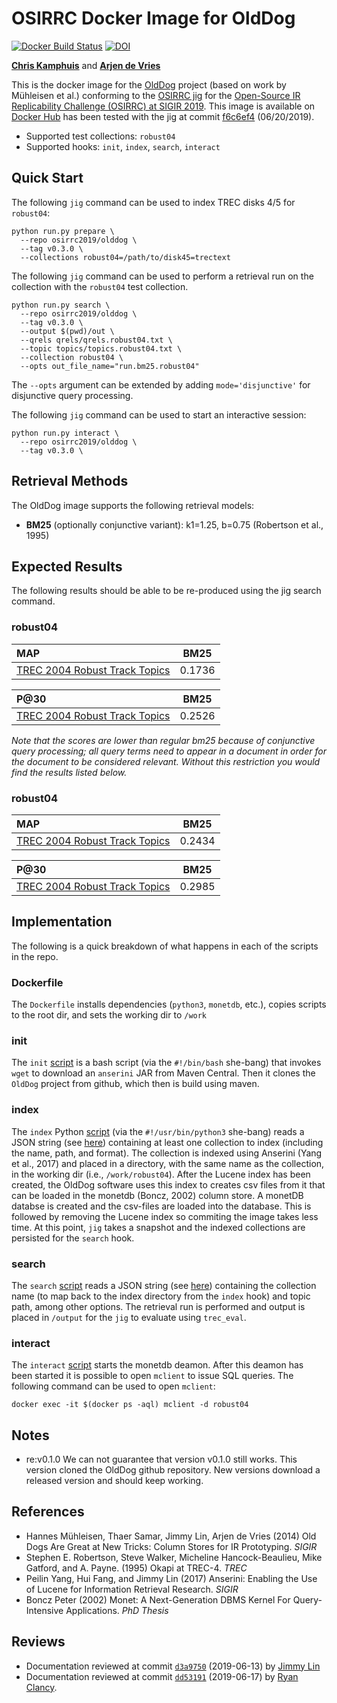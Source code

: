 # OSIRRC Docker Image for OldDog

[![Docker Build Status](https://img.shields.io/docker/cloud/build/osirrc2019/olddog.svg)](https://hub.docker.com/r/osirrc2019/olddog)
[![DOI](https://zenodo.org/badge/DOI/10.5281/zenodo.3250919.svg)](https://doi.org/10.5281/zenodo.3250919)

[**Chris Kamphuis**](https://github.com/chriskamphuis) and [**Arjen de Vries**](https://github.com/arjenpdevries)

This is the docker image for the [OldDog](https://github.com/chriskamphuis/olddog) project (based on work by M&uuml;hleisen et al.)  conforming to the [OSIRRC jig](https://github.com/osirrc/jig/) for the [Open-Source IR Replicability Challenge (OSIRRC) at SIGIR 2019](https://osirrc.github.io/osirrc2019/).
This image is available on [Docker Hub](https://hub.docker.com/r/osirrc2019/olddog
) has been tested with the jig at commit [f6c6ef4](https://github.com/osirrc/jig/commit/f6c6ef4823f07fedfe9bda719c4fb2cbd9cc6498) (06/20/2019).

+ Supported test collections: `robust04`
+ Supported hooks: `init`, `index`, `search`, `interact`

## Quick Start

The following `jig` command can be used to index TREC disks 4/5 for `robust04`:

```
python run.py prepare \                                                         
  --repo osirrc2019/olddog \             
  --tag v0.3.0 \
  --collections robust04=/path/to/disk45=trectext
```

The following `jig` command can be used to perform a retrieval run on the collection with the `robust04` test collection.

```
python run.py search \
  --repo osirrc2019/olddog \
  --tag v0.3.0 \
  --output $(pwd)/out \
  --qrels qrels/qrels.robust04.txt \
  --topic topics/topics.robust04.txt \
  --collection robust04 \
  --opts out_file_name="run.bm25.robust04"
```

The `--opts` argument can be extended by adding `mode='disjunctive'` for disjunctive query processing.

The following `jig` command can be used to start an interactive session:

```
python run.py interact \
  --repo osirrc2019/olddog \
  --tag v0.3.0 \
```  

## Retrieval Methods

The OldDog image supports the following retrieval models:

+ **BM25** (optionally conjunctive variant): k1=1.25, b=0.75 (Robertson et al., 1995) 

## Expected Results

The following results should be able to be re-produced using the jig search command.

### robust04

MAP                                     | BM25      | 
:---------------------------------------|-----------|
[TREC 2004 Robust Track Topics](http://trec.nist.gov/data/robust/04.testset.gz)| 0.1736   |

P@30                                    | BM25      | 
:---------------------------------------|-----------|
[TREC 2004 Robust Track Topics](http://trec.nist.gov/data/robust/04.testset.gz)| 0.2526   |

_Note that the scores are lower than regular bm25 because of conjunctive query processing; all query terms need to appear in a document in order for the document to be considered relevant. Without this restriction you would find the results listed below._

### robust04

MAP                                     | BM25      | 
:---------------------------------------|-----------|
[TREC 2004 Robust Track Topics](http://trec.nist.gov/data/robust/04.testset.gz)| 0.2434    |

P@30                                    | BM25      | 
:---------------------------------------|-----------|
[TREC 2004 Robust Track Topics](http://trec.nist.gov/data/robust/04.testset.gz)| 0.2985    |

## Implementation

The following is a quick breakdown of what happens in each of the scripts in the repo.

### Dockerfile

The `Dockerfile` installs dependencies (`python3`, `monetdb`, etc.), copies scripts to the root dir, and sets the working dir to `/work`

### init

The `init` [script](init) is a bash script (via the `#!/bin/bash` she-bang) that invokes `wget` to download an `anserini` JAR from Maven Central. Then it clones the `OldDog` project from github, which then is build using maven.

### index
The `index` Python [script](index) (via the `#!/usr/bin/python3` she-bang) reads a JSON string (see [here](https://github.com/osirrc/jig#index)) containing at least one collection to index (including the name, path, and format).
The collection is indexed using Anserini (Yang et al., 2017) and placed in a directory, with the same name as the collection, in the working dir (i.e., `/work/robust04`).
After the Lucene index has been created, the OldDog software uses this index to creates csv files from it that can be loaded in the monetdb (Boncz, 2002)  column store.
A monetDB databse is created and the csv-files are loaded into the database.
This is followed by removing the Lucene index so commiting the image takes less time.
At this point, `jig` takes a snapshot and the indexed collections are persisted for the `search` hook.

### search
The `search` [script](search) reads a JSON string (see [here](https://github.com/osirrc/jig#search)) containing the collection name (to map back to the index directory from the `index` hook) and topic path, among other options.
The retrieval run is performed and output is placed in `/output` for the `jig` to evaluate using `trec_eval`.

### interact
The `interact` [script](interact) starts the monetdb deamon. After this deamon has been started it is possible to open `mclient` to issue SQL queries. The following command can be used to open `mclient`:
```
docker exec -it $(docker ps -aql) mclient -d robust04
```

## Notes
- re:v0.1.0
We can not guarantee that version v0.1.0 still works. This version cloned the OldDog github repository. New versions download a released version and should keep working.

## References
+ Hannes M&uuml;hleisen, Thaer Samar, Jimmy Lin, Arjen de Vries (2014) Old Dogs Are Great at New Tricks: Column Stores for IR Prototyping. _SIGIR_
+ Stephen E. Robertson, Steve Walker, Micheline Hancock-Beaulieu, Mike Gatford, and A. Payne. (1995) Okapi at TREC-4. _TREC_
+ Peilin Yang, Hui Fang, and Jimmy Lin (2017) Anserini: Enabling the Use of Lucene for Information Retrieval Research. _SIGIR_
+ Boncz Peter (2002) Monet: A Next-Generation DBMS Kernel For Query-Intensive Applications. _PhD Thesis_

## Reviews

+ Documentation reviewed at commit [`d3a9750`](https://github.com/osirrc/olddog-docker/commit/d3a9750e74f815c12fe66dbd3e81e598b99ef9e5) (2019-06-13) by [Jimmy Lin](https://github.com/lintool/)
+ Documentation reviewed at commit [`dd53191`](https://github.com/osirrc/olddog-docker/commit/9275f8b72b518fc3ae35906ce1d7059e6dd53191) (2019-06-17) by [Ryan Clancy](https://github.com/r-clancy/).

